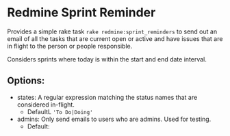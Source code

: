 # Redmine Sprint Reminder

Provides a simple rake task `rake redmine:sprint_reminders` to send out an email of all the tasks that are current open or active and have issues that are in flight to the person or people responsible.

Considers sprints where today is within the start and end date interval.

## Options:

* states: A regular expression matching the status names that are considered in-flight.
  * DefaultL `'To Do|Doing'`
* admins: Only send emails to users who are admins. Used for testing.
  * Default: 

